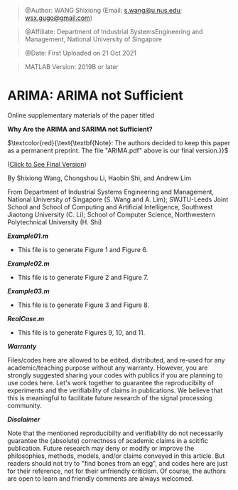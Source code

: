 > @Author: WANG Shixiong (Email: <s.wang@u.nus.edu>; <wsx.gugo@gmail.com>)

> @Affiliate: Department of Industrial SystemsEngineering and Management, National University of Singapore

> @Date: First Uploaded on 21 Oct 2021

> MATLAB Version: 2019B or later

# ARIMA: ARIMA not Sufficient

Online supplementary materials of the paper titled 

**Why Are the ARIMA and SARIMA not Sufficient?**

$\textcolor{red}{\text{\textbf{Note}: The authors decided to keep this paper as a permanent preprint. The file "ARIMA.pdf" above is our final version.}}$ 

([Click to See Final Version](https://github.com/Spratm-Asleaf/ARIMA/blob/main/ARIMA.pdf))

By Shixiong Wang, Chongshou Li, Haobin Shi, and Andrew Lim

From Department of Industrial Systems Engineering and Management, National University of Singapore (S. Wang and A. Lim);
SWJTU-Leeds Joint School and School of Computing and Artificial Intelligence, Southwest Jiaotong University (C. Li);
School of Computer Science, Northwestern Polytechnical University (H. Shi)


***Example01.m***

* This file is to generate Figure 1 and Figure 6.

***Example02.m***

* This file is to generate Figure 2 and Figure 7.

***Example03.m***

* This file is to generate Figure 3 and Figure 8.

***RealCase.m***

* This file is to generate Figures 9, 10, and 11.


***Warranty***

Files/codes here are allowed to be edited, distributed, and re-used for any academic/teaching purpose without any warranty. However, you are strongly suggested sharing your codes with publics if you are planning to use codes here. Let's work together to guarantee the reproducibilty of experiments and the verifiability of claims in publications. We believe that this is meaningful to facilitate future research of the signal processing community.

***Disclaimer***

Note that the mentioned reproducibilty and verifiability do not necessarily guarantee the (absolute) correctness of academic claims in a scitific publication. Future research may deny or modify or improve the philosophies, methods, models, and/or claims conveyed in this article. But readers should not try to "find bones from an egg", and codes here are just for their reference, not for their unfriendly criticism. Of course, the authors are open to learn and friendly comments are always welcomed.
